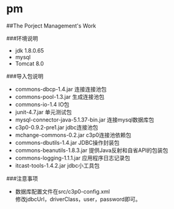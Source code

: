 # pm
##The Porject Management's Work

###环境说明
- jdk 1.8.0.65
- mysql
- Tomcat 8.0

###导入包说明
- commons-dbcp-1.4.jar	连接连接池包
- commons-pool-1.3.jar	生成连接池包
- commons-io-1.4			IO包
- junit-4.7.jar			  	单元测试包
- mysql-connector-java-5.1.37-bin.jar	连接mysql数据库包
- c3p0-0.9.2-pre1.jar	jdbc连接池包
- mchange-commons-0.2.jar	c3p0连接池依赖包
- commons-dbutils-1.4.jar	JDBC操作封装包
- commons-beanutils-1.8.3.jar	提供Java反射和自省API的包装包
- commons-logging-1.1.1.jar	应用程序日志记录包
- itcast-tools-1.4.2.jar	jdbc小工具包

###注意事项
- 数据库配置文件在src/c3p0-config.xml  
  修改jdbcUrl，driverClass，user，password即可。
  
